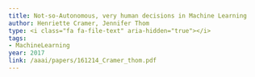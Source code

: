 ```yaml
---
title: Not-so-Autonomous, very human decisions in Machine Learning
author: Henriette Cramer, Jennifer Thom
type: <i class="fa fa-file-text" aria-hidden="true"></i>
tags:
- MachineLearning
year: 2017
link: /aaai/papers/161214_Cramer_thom.pdf
---
```


